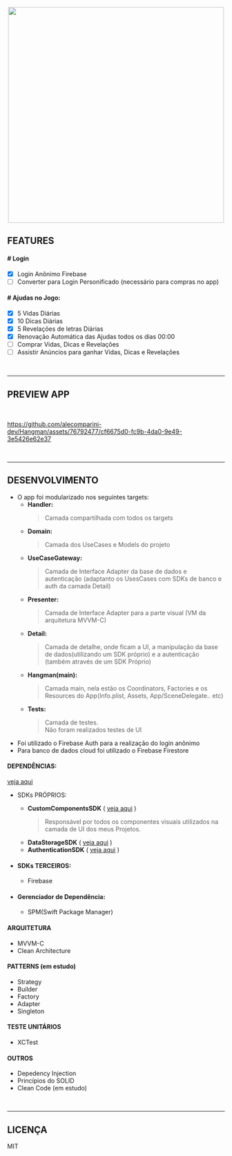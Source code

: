
<h3 align="center">
  <br>
  <img src="https://github.com/alecomparini-dev/Hangman/assets/76792477/7a7b9d00-1a23-4329-812e-8d6171e9958f" width="500">
  <br>
</h3>

## FEATURES

#### # Login
- [x] Login Anônimo Firebase
- [ ] Converter para Login Personificado (necessário para compras no app)

#### # Ajudas no Jogo:
- [x] 5 Vidas Diárias
- [x] 10 Dicas Diárias
- [x] 5 Revelações de letras Diárias
- [x] Renovação Automática das Ajudas todos os dias 00:00
- [ ] Comprar Vidas, Dicas e Revelações
- [ ] Assistir Anúncios para ganhar Vidas, Dicas e Revelações

<br>

---
## PREVIEW APP

<br>

https://github.com/alecomparini-dev/Hangman/assets/76792477/cf6675d0-fc9b-4da0-9e49-3e5426e62e37

<br>

---
## DESENVOLVIMENTO
- O app foi modularizado nos seguintes targets:
  - **Handler:**
    > Camada compartilhada com todos os targets
  - **Domain:**
    > Camada dos UseCases e Models do projeto
  - **UseCaseGateway:**
    > Camada de Interface Adapter da base de dados e autenticação (adaptanto os UsesCases com SDKs de banco e auth da camada Detail)
  - **Presenter:**
    > Camada de Interface Adapter para a parte visual (VM da arquitetura MVVM-C)
  - **Detail:**
    > Camada de detalhe, onde ficam a UI, a manipulação da base de dados(utilizando um SDK próprio) e a autenticação (também através de um SDK Próprio)
  - **Hangman(main):**
    > Camada main, nela estão os Coordinators, Factories e os Resources do App(Info.plist, Assets, App/SceneDelegate.. etc)
  - **Tests:**
    > Camada de testes. <br>
    > Não foram realizados testes de UI
- Foi utilizado o Firebase Auth para a realização do login anônimo
- Para banco de dados cloud foi utilizado o Firebase Firestore

#### DEPENDÊNCIAS: 
<a href="https://github.com/alecomparini-dev/CustomComponentsSDK/tree/develop/Sources/CustomComponents/Components" target="_blank" rel="noopener"><span>veja aqui</span> </a>
- SDKs PRÓPRIOS:
  - **CustomComponentsSDK** ( [veja aqui]() )
    > Responsável por todos os componentes visuais utilizados na camada de UI dos meus Projetos.
  - **DataStorageSDK** ( [veja aqui](https://github.com/alecomparini-dev/DataStorageSDK) )
  - **AuthenticationSDK** ( [veja aqui](https://github.com/alecomparini-dev/AuthenticationSDK) )
  
- #### SDKs TERCEIROS:
  - Firebase
 
- #### Gerenciador de Dependência:
  - SPM(Swift Package Manager)

#### ARQUITETURA
- MVVM-C
- Clean Architecture

#### PATTERNS (em estudo)
- Strategy
- Builder
- Factory
- Adapter
- Singleton

#### TESTE UNITÁRIOS
- XCTest

#### OUTROS
- Depedency Injection
- Princípios do SOLID
- Clean Code (em estudo)


<br>

---
## LICENÇA
MIT


